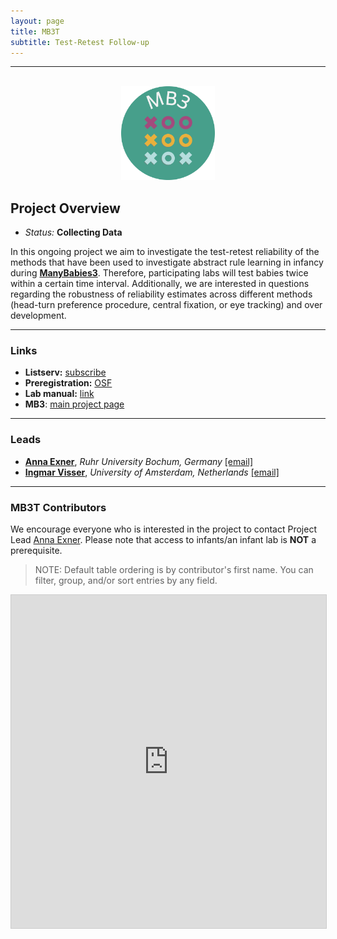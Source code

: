 ```yaml
---
layout: page
title: MB3T
subtitle: Test-Retest Follow-up
---
```


***

<div class="container">
  <div class="row justify-content-around">
    <div class="col-lg-4" align="center">
      <br>
      <img src="/assets/img/MB3_logo.png" width="150">
    </div>
    <div class="col-lg-8" align="left">
      <h2>Project Overview</h2>
      <ul>
        <li><i>Status:</i> <b>Collecting Data</b></li>
      </ul>
    </div>
  </div>
</div>


In this ongoing project we aim to investigate the test-retest reliability of the methods that have been used to investigate abstract rule learning in infancy during [**ManyBabies3**]({{site.baseurl}}/MB3/). Therefore, participating labs will test babies twice within a certain time interval. Additionally, we are interested in questions regarding the robustness of reliability estimates across different methods (head-turn preference procedure, central fixation, or eye tracking) and over development.


***
### Links
* **Listserv:** [subscribe](https://groups.google.com/g/mb3t)
* **Preregistration:** [OSF](https://osf.io/ma8z5)
* **Lab manual:** [link](https://docs.google.com/document/d/1lSn2U7gT7v-k0_HLlzoyzsdQiLAgJlDd/edit?usp=sharing&ouid=109835695047974693970&rtpof=true&sd=true)
* **MB3**: [main project page]({{site.baseurl}}/MB3/)


***
### Leads
* [**Anna Exner**](https://dev.imp10.ruhr-uni-bochum.de/epsy/personen/exner.html.en), *Ruhr University Bochum, Germany* [[email]](mailto:anna.exner@posteo.de) 
* [**Ingmar Visser**](https://www.uva.nl/profiel/v/i/i.visser/i.visser.html?cb), *University of Amsterdam, Netherlands* [[email]](mailto:i.visser@uva.nl)


***
### MB3T Contributors

We encourage everyone who is interested in the project to contact Project Lead [Anna Exner](mailto:anna.exner@posteo.de). Please note that access to infants/an infant lab is **NOT** a prerequisite.

> NOTE: Default table ordering is by contributor's first name. You can filter, group, and/or sort entries by any field.

<iframe class="airtable-embed" src="https://airtable.com/embed/appRoqMKzcK3NsXt4/shrjxn6krXcLJO5jk?backgroundColor=blueDusty&viewControls=on" frameborder="0" onmousewheel="" width="100%" height="533" style="background: transparent; border: 1px solid #ccc;"></iframe>
